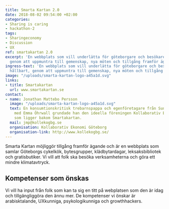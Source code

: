 ```yaml
---
title: Smarta Kartan 2.0
date: 2018-08-02 09:54:00 +02:00
categories:
- Sharing is caring
- hackathon-2
tags:
- Sharingeconomy
- Discussion
- UX
ref: smartakartan 2.0
excerpt: 'En webbplats som vill underlätta för göteborgare och besökare att leva hållbart,
  genom att uppmuntra till gemenskap, nya möten och tillgång framför ägande. '
ingress-text: 'En webbplats som vill underlätta för göteborgare och besökare att leva
  hållbart, genom att uppmuntra till gemenskap, nya möten och tillgång framför ägande. '
image: "/uploads/smarta-kartan-logo-a45a1d.svg"
links:
- title: Smartakartan
  url: www.smartakartan.se
contact:
- name: Jonathan Mattebo Persson
  image: "/uploads/smarta-kartan-logo-a45a1d.svg"
  text: En konsumtionskritisk trebarnspappa och egenföretagare från Sundsvall. Tillsammans
    med Emma Öhrwall grundade han den ideella föreningen Kollaborativ Ekonomi Göteborg
    som ligger bakom Smartakartan.
  mail: jmp@kollekogbg.se
  organisation: Kollaborativ Ekonomi Göteborg
  organisation-link: http://www.kollekogbg.se/
---
```


Smarta Kartan möjliggör tillgång framför ägande och är en webbplats som samlar Göteborgs cykelkök, bytesgrupper, klädbytardagar, leksaksbibliotek och gratisbutiker. Vi vill att folk ska besöka verksamheterna och göra ett mindre klimatavtryck. 

## Kompetenser som önskas
Vi vill ha input från folk som kan ta sig en titt på webplatsen som den är idag och tillgängliggöra den ännu mer. De kompetenser vi önskar är arabisktalande, UXkunniga, psykologikunniga och growthhackers.